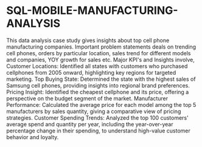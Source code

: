 # SQL-MOBILE-MANUFACTURING-ANALYSIS
This data analysis case study gives insights about top cell phone manufacturing companies. Important problem statements deals on trending cell phones, orders by particular location, sales trend for different models and companies, YOY growth for sales etc.
Major KPI's and Insights involve,
Customer Locations: Identified all states with customers who purchased cellphones from 2005 onward, highlighting key regions for targeted marketing.
Top Buying State: Determined the state with the highest sales of Samsung cell phones, providing insights into regional brand preferences.
Pricing Insight: Identified the cheapest cellphone and its price, offering a perspective on the budget segment of the market.
Manufacturer Performance: Calculated the average price for each model among the top 5 manufacturers by sales quantity, giving a comparative view of pricing strategies.
Customer Spending Trends: Analyzed the top 100 customers' average spend and quantity per year, including the year-over-year percentage change in their spending, to understand high-value customer behavior and loyalty.
